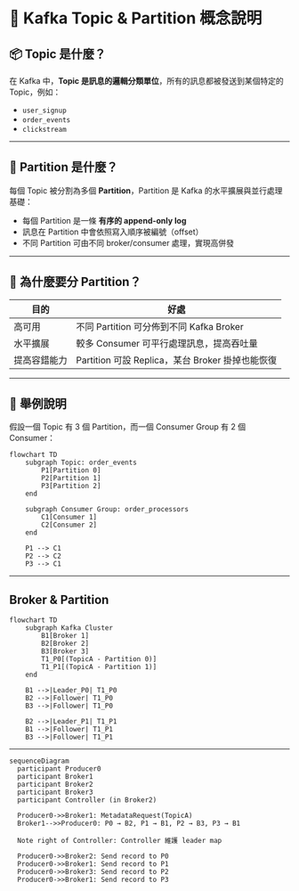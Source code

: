 # 🧩 Kafka Topic & Partition 概念說明

## 📦 Topic 是什麼？

在 Kafka 中，**Topic 是訊息的邏輯分類單位**，所有的訊息都被發送到某個特定的 Topic，例如：

- `user_signup`
- `order_events`
- `clickstream`

---

## 🧱 Partition 是什麼？

每個 Topic 被分割為多個 **Partition**，Partition 是 Kafka 的水平擴展與並行處理基礎：

- 每個 Partition 是一條 **有序的 append-only log**
- 訊息在 Partition 中會依照寫入順序被編號（offset）
- 不同 Partition 可由不同 broker/consumer 處理，實現高併發

---

## 🧠 為什麼要分 Partition？

| 目的         | 好處                                                 |
|--------------|------------------------------------------------------|
| 高可用       | 不同 Partition 可分佈到不同 Kafka Broker           |
| 水平擴展     | 較多 Consumer 可平行處理訊息，提高吞吐量           |
| 提高容錯能力 | Partition 可設 Replica，某台 Broker 掛掉也能恢復   |

---

## 🎯 舉例說明

假設一個 Topic 有 3 個 Partition，而一個 Consumer Group 有 2 個 Consumer：

```mermaid
flowchart TD
    subgraph Topic: order_events
        P1[Partition 0]
        P2[Partition 1]
        P3[Partition 2]
    end

    subgraph Consumer Group: order_processors
        C1[Consumer 1]
        C2[Consumer 2]
    end

    P1 --> C1
    P2 --> C2
    P3 --> C1
```
---
## Broker & Partition

```mermaid
flowchart TD
    subgraph Kafka Cluster
        B1[Broker 1]
        B2[Broker 2]
        B3[Broker 3]
        T1_P0[(TopicA - Partition 0)]
        T1_P1[(TopicA - Partition 1)]
    end

    B1 -->|Leader_P0| T1_P0
    B2 -->|Follower| T1_P0
    B3 -->|Follower| T1_P0

    B2 -->|Leader_P1| T1_P1
    B1 -->|Follower| T1_P1
    B3 -->|Follower| T1_P1
```
---
```mermaid
sequenceDiagram
  participant Producer0
  participant Broker1
  participant Broker2
  participant Broker3
  participant Controller (in Broker2)

  Producer0->>Broker1: MetadataRequest(TopicA)
  Broker1-->>Producer0: P0 → B2, P1 → B1, P2 → B3, P3 → B1

  Note right of Controller: Controller 維護 leader map

  Producer0->>Broker2: Send record to P0
  Producer0->>Broker1: Send record to P1
  Producer0->>Broker3: Send record to P2
  Producer0->>Broker1: Send record to P3
```